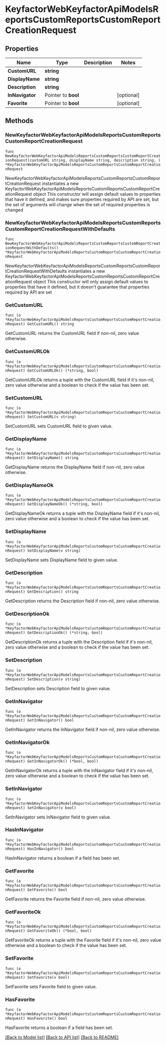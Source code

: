 # KeyfactorWebKeyfactorApiModelsReportsCustomReportsCustomReportCreationRequest

## Properties

Name | Type | Description | Notes
------------ | ------------- | ------------- | -------------
**CustomURL** | **string** |  | 
**DisplayName** | **string** |  | 
**Description** | **string** |  | 
**InNavigator** | Pointer to **bool** |  | [optional] 
**Favorite** | Pointer to **bool** |  | [optional] 

## Methods

### NewKeyfactorWebKeyfactorApiModelsReportsCustomReportsCustomReportCreationRequest

`func NewKeyfactorWebKeyfactorApiModelsReportsCustomReportsCustomReportCreationRequest(customURL string, displayName string, description string, ) *KeyfactorWebKeyfactorApiModelsReportsCustomReportsCustomReportCreationRequest`

NewKeyfactorWebKeyfactorApiModelsReportsCustomReportsCustomReportCreationRequest instantiates a new KeyfactorWebKeyfactorApiModelsReportsCustomReportsCustomReportCreationRequest object
This constructor will assign default values to properties that have it defined,
and makes sure properties required by API are set, but the set of arguments
will change when the set of required properties is changed

### NewKeyfactorWebKeyfactorApiModelsReportsCustomReportsCustomReportCreationRequestWithDefaults

`func NewKeyfactorWebKeyfactorApiModelsReportsCustomReportsCustomReportCreationRequestWithDefaults() *KeyfactorWebKeyfactorApiModelsReportsCustomReportsCustomReportCreationRequest`

NewKeyfactorWebKeyfactorApiModelsReportsCustomReportsCustomReportCreationRequestWithDefaults instantiates a new KeyfactorWebKeyfactorApiModelsReportsCustomReportsCustomReportCreationRequest object
This constructor will only assign default values to properties that have it defined,
but it doesn't guarantee that properties required by API are set

### GetCustomURL

`func (o *KeyfactorWebKeyfactorApiModelsReportsCustomReportsCustomReportCreationRequest) GetCustomURL() string`

GetCustomURL returns the CustomURL field if non-nil, zero value otherwise.

### GetCustomURLOk

`func (o *KeyfactorWebKeyfactorApiModelsReportsCustomReportsCustomReportCreationRequest) GetCustomURLOk() (*string, bool)`

GetCustomURLOk returns a tuple with the CustomURL field if it's non-nil, zero value otherwise
and a boolean to check if the value has been set.

### SetCustomURL

`func (o *KeyfactorWebKeyfactorApiModelsReportsCustomReportsCustomReportCreationRequest) SetCustomURL(v string)`

SetCustomURL sets CustomURL field to given value.


### GetDisplayName

`func (o *KeyfactorWebKeyfactorApiModelsReportsCustomReportsCustomReportCreationRequest) GetDisplayName() string`

GetDisplayName returns the DisplayName field if non-nil, zero value otherwise.

### GetDisplayNameOk

`func (o *KeyfactorWebKeyfactorApiModelsReportsCustomReportsCustomReportCreationRequest) GetDisplayNameOk() (*string, bool)`

GetDisplayNameOk returns a tuple with the DisplayName field if it's non-nil, zero value otherwise
and a boolean to check if the value has been set.

### SetDisplayName

`func (o *KeyfactorWebKeyfactorApiModelsReportsCustomReportsCustomReportCreationRequest) SetDisplayName(v string)`

SetDisplayName sets DisplayName field to given value.


### GetDescription

`func (o *KeyfactorWebKeyfactorApiModelsReportsCustomReportsCustomReportCreationRequest) GetDescription() string`

GetDescription returns the Description field if non-nil, zero value otherwise.

### GetDescriptionOk

`func (o *KeyfactorWebKeyfactorApiModelsReportsCustomReportsCustomReportCreationRequest) GetDescriptionOk() (*string, bool)`

GetDescriptionOk returns a tuple with the Description field if it's non-nil, zero value otherwise
and a boolean to check if the value has been set.

### SetDescription

`func (o *KeyfactorWebKeyfactorApiModelsReportsCustomReportsCustomReportCreationRequest) SetDescription(v string)`

SetDescription sets Description field to given value.


### GetInNavigator

`func (o *KeyfactorWebKeyfactorApiModelsReportsCustomReportsCustomReportCreationRequest) GetInNavigator() bool`

GetInNavigator returns the InNavigator field if non-nil, zero value otherwise.

### GetInNavigatorOk

`func (o *KeyfactorWebKeyfactorApiModelsReportsCustomReportsCustomReportCreationRequest) GetInNavigatorOk() (*bool, bool)`

GetInNavigatorOk returns a tuple with the InNavigator field if it's non-nil, zero value otherwise
and a boolean to check if the value has been set.

### SetInNavigator

`func (o *KeyfactorWebKeyfactorApiModelsReportsCustomReportsCustomReportCreationRequest) SetInNavigator(v bool)`

SetInNavigator sets InNavigator field to given value.

### HasInNavigator

`func (o *KeyfactorWebKeyfactorApiModelsReportsCustomReportsCustomReportCreationRequest) HasInNavigator() bool`

HasInNavigator returns a boolean if a field has been set.

### GetFavorite

`func (o *KeyfactorWebKeyfactorApiModelsReportsCustomReportsCustomReportCreationRequest) GetFavorite() bool`

GetFavorite returns the Favorite field if non-nil, zero value otherwise.

### GetFavoriteOk

`func (o *KeyfactorWebKeyfactorApiModelsReportsCustomReportsCustomReportCreationRequest) GetFavoriteOk() (*bool, bool)`

GetFavoriteOk returns a tuple with the Favorite field if it's non-nil, zero value otherwise
and a boolean to check if the value has been set.

### SetFavorite

`func (o *KeyfactorWebKeyfactorApiModelsReportsCustomReportsCustomReportCreationRequest) SetFavorite(v bool)`

SetFavorite sets Favorite field to given value.

### HasFavorite

`func (o *KeyfactorWebKeyfactorApiModelsReportsCustomReportsCustomReportCreationRequest) HasFavorite() bool`

HasFavorite returns a boolean if a field has been set.


[[Back to Model list]](../README.md#documentation-for-models) [[Back to API list]](../README.md#documentation-for-api-endpoints) [[Back to README]](../README.md)



